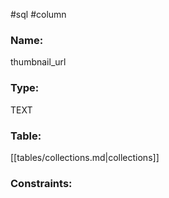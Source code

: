 #sql #column 

### Name:
thumbnail_url
### Type:
TEXT
### Table:
 [[tables/collections.md|collections]]

### Constraints:
